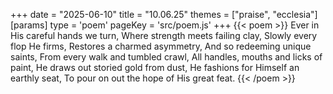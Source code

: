 +++
date = "2025-06-10"
title = "10.06.25"
themes = ["praise", "ecclesia"]
[params]
  type = 'poem'
  pageKey = 'src/poem.js'
+++
{{< poem >}}
Ever in His careful hands we turn,
Where strength meets failing clay,
Slowly every flop He firms,
Restores a charmed asymmetry,
And so redeeming unique saints,
From every walk and tumbled crawl,
All handles, mouths and licks of paint,
He draws out storied gold from dust,
He fashions for Himself an earthly seat,
To pour on out the hope of His great feat.
{{< /poem >}}